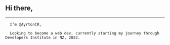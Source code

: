 ## Hi there, 

---

      I’m @AyrtonCR,

      Looking to become a web dev, currently starting my journey through Developers Institute in NZ, 2022.


<!---
AyrtonCR/AyrtonCR is a ✨ special ✨ repository because its `README.md` (this file) appears on your GitHub profile.
You can click the Preview link to take a look at your changes.
--->

